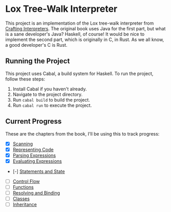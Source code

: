 # Lox Tree-Walk Interpreter

This project is an implementation of the Lox tree-walk interpreter from [Crafting Interpreters](https://craftinginterpreters.com/). The original book uses Java for the first part, but what is a sane developer's Java? Haskell, of course! It would be nice to implement the second part, which is originally in C, in Rust. As we all know, a good developer's C is Rust.

## Running the Project

This project uses Cabal, a build system for Haskell. To run the project, follow these steps:

1. Install Cabal if you haven't already.
2. Navigate to the project directory.
3. Run `cabal build` to build the project.
4. Run `cabal run` to execute the project.

## Current Progress
These are the chapters from the book, I'll be using this to track progress:

- [x] [Scanning](https://craftinginterpreters.com/scanning.html)
- [x] [Representing Code](https://craftinginterpreters.com/representing-code.html)
- [x] [Parsing Expressions](https://craftinginterpreters.com/parsing-expressions.html)
- [x] [Evaluating Expressions](https://craftinginterpreters.com/evaluating-expressions.html)
- [-] [Statements and State](https://craftinginterpreters.com/statements-and-state.html)
- [ ] [Control Flow](https://craftinginterpreters.com/control-flow.html)
- [ ] [Functions](https://craftinginterpreters.com/functions.html)
- [ ] [Resolving and Binding](https://craftinginterpreters.com/resolving-and-binding.html)
- [ ] [Classes](https://craftinginterpreters.com/classes.html)
- [ ] [Inheritance](https://craftinginterpreters.com/inheritance.html)
